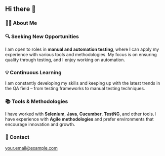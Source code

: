 ## Hi there 👋

<!--
**JadrankaMarkovic/JadrankaMarkovic** is a ✨ _special_ ✨ repository because its `README.md` (this file) appears on your GitHub profile.

Here are some ideas to get you started:

- 🔭 I’m currently working on ...
- 🌱 I’m currently learning ...
- 👯 I’m looking to collaborate on ...
- 🤔 I’m looking for help with ...
- 💬 Ask me about ...
- 📫 How to reach me: ...
- 😄 Pronouns: ...
- ⚡ Fun fact: ...
-->
### 👩‍💻 About Me

### 🔍 Seeking New Opportunities  

I am open to roles in **manual and automation testing**, where I can apply my experience with various tools and methodologies. My focus is on ensuring quality through testing, and I enjoy working on automation.  

### 💡 Continuous Learning  
I am constantly developing my skills and keeping up with the latest trends in the QA field – from testing frameworks to manual testing techniques.  

### 📚 Tools & Methodologies  
I have worked with **Selenium**, **Java**, **Cucumber**, **TestNG**, and other tools. I have experience with **Agile methodologies** and prefer environments that encourage innovation and growth.  

### 📧 Contact  
[your.email@example.com](mailto:your.email@example.com)  


